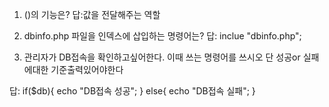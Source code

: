 1. ()의 기능은?
답:값을 전달해주는 역할

2. dbinfo.php 파일을 인덱스에 삽입하는 명령어는?
답: inclue "dbinfo.php";

3. 관리자가 DB접속을 확인하고싶어한다. 이때 쓰는 명령어를 쓰시오 단 성공or 실패에대한 기준출력있어야한다

답: if($db){
        echo "DB접속 성공";
    } else{
        echo "DB접속 실패";
    }